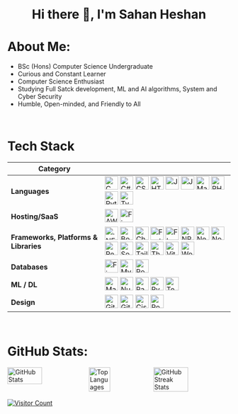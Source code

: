 <h1 align="center">Hi there 👋, I'm Sahan Heshan</h1>

# About Me:
- BSc (Hons) Computer Science Undergraduate  <br> 
- Curious and Constant Learner <br> 
- Computer Science Enthusiast <br> 
- Studying Full Satck development, ML and AI algorithms, System and Cyber Security <br> 
- Humble, Open-minded, and Friendly to All
<br>


# Tech Stack

<table>
  <thead>
    <tr>
      <th>Category</th>
      <th></th>
    </tr>
  </thead>
  <tbody>
    <tr>
      <td><strong>Languages</strong></td>
      <td>
        <img src="https://img.shields.io/badge/c-%2300599C.svg?style=for-the-badge&logo=c&logoColor=white" height="30" alt="C logo" /> 
        <img src="https://img.shields.io/badge/c%23-%23239120.svg?style=for-the-badge&logo=csharp&logoColor=white" height="30" alt="C# logo" /> 
        <img src="https://img.shields.io/badge/css3-%231572B6.svg?style=for-the-badge&logo=css3&logoColor=white" height="30" alt="CSS3 logo" /> 
        <img src="https://img.shields.io/badge/html5-%23E34F26.svg?style=for-the-badge&logo=html5&logoColor=white" height="30" alt="HTML5 logo" /> 
        <img src="https://img.shields.io/badge/java-%23ED8B00.svg?style=for-the-badge&logo=openjdk&logoColor=white" height="30" alt="Java logo" /> 
        <img src="https://img.shields.io/badge/javascript-%23323330.svg?style=for-the-badge&logo=javascript&logoColor=%23F7DF1E" height="30" alt="JavaScript logo" /> 
        <img src="https://img.shields.io/badge/markdown-%23000000.svg?style=for-the-badge&logo=markdown&logoColor=white" height="30" alt="Markdown logo" /> 
        <img src="https://img.shields.io/badge/php-%23777BB4.svg?style=for-the-badge&logo=php&logoColor=white" height="30" alt="PHP logo" /> 
        <img src="https://img.shields.io/badge/python-3670A0?style=for-the-badge&logo=python&logoColor=ffdd54" height="30" alt="Python logo" /> 
        <img src="https://img.shields.io/badge/typescript-%23007ACC.svg?style=for-the-badge&logo=typescript&logoColor=white" height="30" alt="TypeScript logo" />
      </td>
    </tr>
    <tr>
      <td><strong>Hosting/SaaS</strong></td>
      <td>
        <img src="https://img.shields.io/badge/AWS-%23FF9900.svg?style=for-the-badge&logo=amazon-aws&logoColor=white" height="30" alt="AWS logo" /> 
        <img src="https://img.shields.io/badge/firebase-%23039BE5.svg?style=for-the-badge&logo=firebase" height="30" alt="Firebase logo" />
      </td>
    </tr>
    <tr>
      <td><strong>Frameworks, Platforms & Libraries</strong></td>
      <td>
        <img src="https://img.shields.io/badge/.NET-5C2D91?style=for-the-badge&logo=.net&logoColor=white" height="30" alt=".NET logo" /> 
        <img src="https://img.shields.io/badge/bootstrap-%238511FA.svg?style=for-the-badge&logo=bootstrap&logoColor=white" height="30" alt="Bootstrap logo" /> 
        <img src="https://img.shields.io/badge/chart.js-F5788D.svg?style=for-the-badge&logo=chart.js&logoColor=white" height="30" alt="Chart.js logo" /> 
        <img src="https://img.shields.io/badge/FastAPI-005571?style=for-the-badge&logo=fastapi" height="30" alt="FastAPI logo" /> 
        <img src="https://img.shields.io/badge/flask-%23000.svg?style=for-the-badge&logo=flask&logoColor=white" height="30" alt="Flask logo" /> 
        <img src="https://img.shields.io/badge/NPM-%23CB3837.svg?style=for-the-badge&logo=npm&logoColor=white" height="30" alt="NPM logo" /> 
        <img src="https://img.shields.io/badge/Next-black?style=for-the-badge&logo=next.js&logoColor=white" height="30" alt="Next.js logo" /> 
        <img src="https://img.shields.io/badge/node.js-6DA55F?style=for-the-badge&logo=node.js&logoColor=white" height="30" alt="Node.js logo" /> 
        <img src="https://img.shields.io/badge/react-%2320232a.svg?style=for-the-badge&logo=react&logoColor=%2361DAFB" height="30" alt="React logo" /> 
        <img src="https://img.shields.io/badge/Socket.io-black?style=for-the-badge&logo=socket.io&badgeColor=010101" height="30" alt="Socket.io logo" /> 
        <img src="https://img.shields.io/badge/tailwindcss-%2338B2AC.svg?style=for-the-badge&logo=tailwind-css&logoColor=white" height="30" alt="TailwindCSS logo" /> 
        <img src="https://img.shields.io/badge/Thymeleaf-%23005C0F.svg?style=for-the-badge&logo=Thymeleaf&logoColor=white" height="30" alt="Thymeleaf logo" /> 
        <img src="https://img.shields.io/badge/vite-%23646CFF.svg?style=for-the-badge&logo=vite&logoColor=white" height="30" alt="Vite logo" /> 
        <img src="https://img.shields.io/badge/WordPress-%23117AC9.svg?style=for-the-badge&logo=WordPress&logoColor=white" height="30" alt="WordPress logo" />
      </td>
    </tr>
    <tr>
      <td><strong>Databases</strong></td>
      <td>
        <img src="https://img.shields.io/badge/firebase-a08021?style=for-the-badge&logo=firebase&logoColor=ffcd34" height="30" alt="Firebase database logo" /> 
        <img src="https://img.shields.io/badge/mysql-4479A1.svg?style=for-the-badge&logo=mysql&logoColor=white" height="30" alt="MySQL logo" /> 
        <img src="https://img.shields.io/badge/postgres-%23316192.svg?style=for-the-badge&logo=postgresql&logoColor=white" height="30" alt="Postgres logo" />
      </td>
    </tr>
    <tr>
      <td><strong>ML / DL</strong></td>
      <td>
        <img src="https://img.shields.io/badge/Matplotlib-%23ffffff.svg?style=for-the-badge&logo=Matplotlib&logoColor=black" height="30" alt="Matplotlib logo" /> 
        <img src="https://img.shields.io/badge/numpy-%23013243.svg?style=for-the-badge&logo=numpy&logoColor=white" height="30" alt="NumPy logo" /> 
        <img src="https://img.shields.io/badge/pandas-%23150458.svg?style=for-the-badge&logo=pandas&logoColor=white" height="30" alt="Pandas logo" /> 
        <img src="https://img.shields.io/badge/PyTorch-%23EE4C2C.svg?style=for-the-badge&logo=PyTorch&logoColor=white" height="30" alt="PyTorch logo" /> 
        <img src="https://img.shields.io/badge/TensorFlow-%23FF6F00.svg?style=for-the-badge&logo=TensorFlow&logoColor=white" height="30" alt="TensorFlow logo" />
      </td>
    </tr>
    <tr>
      <td><strong>Design</strong></td>
      <td>
        <img src="https://img.shields.io/badge/git-%23F05033.svg?style=for-the-badge&logo=git&logoColor=white" height="30" alt="Git" /> <img     src="https://img.shields.io/badge/github-%23121011.svg?style=for-the-badge&logo=github&logoColor=white" height="30" alt="GitHub" /> <img src="https://img.shields.io/badge/cisco-%23049fd9.svg?style=for-the-badge&logo=cisco&logoColor=black" height="30" alt="Cisco" /> <img src="https://img.shields.io/badge/Postman-FF6C37?style=for-the-badge&logo=postman&logoColor=white" height="30" alt="Postman" />
      </td>
    </tr>
  </tbody>
</table>
<br>

# GitHub Stats: 
<div style="display: flex; align-items: flex-start; gap: 10px;">
  <img src="https://github-readme-stats.vercel.app/api?username=SahanHeshan&theme=dark&hide_border=false&include_all_commits=true&count_private=false" alt="GitHub Stats" style="max-width: 450px; width: 45%;" />  
<img src="https://github-readme-stats.vercel.app/api/top-langs/?username=SahanHeshan&theme=dark&hide_border=false&include_all_commits=true&count_private=false&layout=compact" alt="Top Languages" style="max-width: 450px; width: 35%;" />
  <img src="https://github-readme-streak-stats.herokuapp.com/?user=SahanHeshan&theme=dark&hide_border=false" alt="GitHub Streak Stats" style="max-width: 450px; width: 45%;" />

</div>


<br>

<a href="https://visitcount.itsvg.in">
    <img src="https://visitcount.itsvg.in/api?id=SahanHeshan&icon=0&color=8" alt="Visitor Count" />
</a>
<!---
<img src="https://github-readme-stats.vercel.app/api/top-langs/?username=SahanHeshan&theme=dark&hide_border=false&include_all_commits=true&count_private=false&layout=compact&card_width=450&card_height=195" alt="Top Languages" />
## GitHub Trophies
![](https://github-profile-trophy.vercel.app/?username=SahanHeshan&theme=radical&no-frame=false&no-bg=false&margin-w=4)
-->

